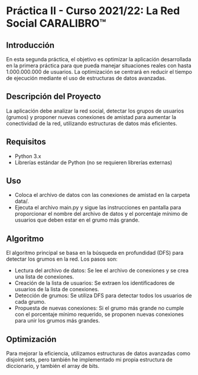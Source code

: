 # Práctica II - Curso 2021/22: La Red Social CARALIBRO™

## Introducción
En esta segunda práctica, el objetivo es optimizar la aplicación desarrollada en la primera práctica
para que pueda manejar situaciones reales con hasta 1.000.000.000 de usuarios. La optimización se centrará
en reducir el tiempo de ejecución mediante el uso de estructuras de datos avanzadas.

## Descripción del Proyecto
La aplicación debe analizar la red social, detectar los grupos de usuarios (grumos) y proponer nuevas 
conexiones de amistad para aumentar la conectividad de la red, utilizando estructuras de datos más eficientes.

## Requisitos
- Python 3.x
- Librerías estándar de Python (no se requieren librerías externas)

## Uso
- Coloca el archivo de datos con las conexiones de amistad en la carpeta data/.
- Ejecuta el archivo main.py y sigue las instrucciones en pantalla para proporcionar el nombre del archivo 
  de datos y el porcentaje mínimo de usuarios que deben estar en el grumo más grande.

## Algoritmo
El algoritmo principal se basa en la búsqueda en profundidad (DFS) para detectar los grumos en la red. Los pasos son:

- Lectura del archivo de datos: Se lee el archivo de conexiones y se crea una lista de conexiones.
- Creación de la lista de usuarios: Se extraen los identificadores de usuarios de la lista de conexiones.
- Detección de grumos: Se utiliza DFS para detectar todos los usuarios de cada grumo.
- Propuesta de nuevas conexiones: Si el grumo más grande no cumple con el porcentaje mínimo requerido, se proponen nuevas 
  conexiones para unir los grumos más grandes.

## Optimización
Para mejorar la eficiencia, utilizamos estructuras de datos avanzadas como disjoint sets, pero también he implementado mi propia estructura de diccionario, y también el array de bits. 
